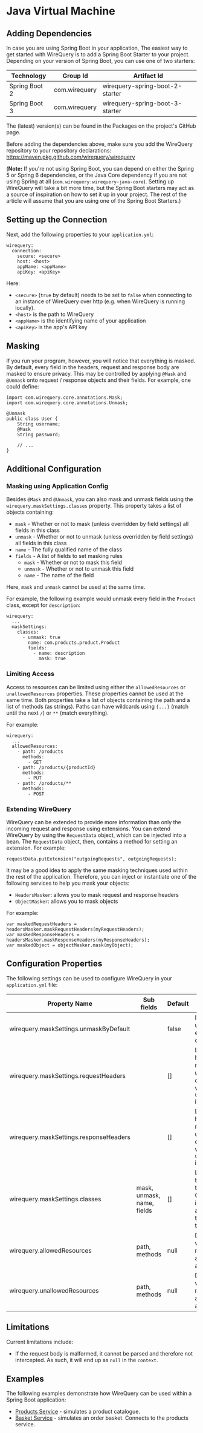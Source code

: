 # Java Virtual Machine

## Adding Dependencies

In case you are using Spring Boot in your application, The easiest way to get started with WireQuery is to add a Spring
Boot Starter to your project. Depending on your version of Spring Boot, you can use one of two starters:

| Technology    | Group Id      | Artifact Id                     |
|---------------|---------------|---------------------------------|
| Spring Boot 2 | com.wirequery | wirequery-spring-boot-2-starter |
| Spring Boot 3 | com.wirequery | wirequery-spring-boot-3-starter |

The (latest) version(s) can be found in the Packages on the project's GitHub page.

Before adding the dependencies above, make sure you add the WireQuery repository to your repository declarations:
https://maven.pkg.github.com/wirequery/wirequery

(**Note:** If you're not using Spring Boot, you can depend on either the Spring 5 or Spring 6 dependencies, or the Java
Core dependency if you are not using Spring at all (`com.wirequery:wirequery-java-core`). Setting up WireQuery will take
a bit more time, but the Spring Boot
starters may act as a source of inspiration on how to set it up in your project. The rest of the article will assume
that you are using one of the Spring Boot Starters.)

## Setting up the Connection

Next, add the following properties to your `application.yml`:

```
wirequery:
  connection:
    secure: <secure>
    host: <host>
    appName: <appName>
    apiKey: <apiKey>
```

Here:

- `<secure>` (`true` by default) needs to be set to `false` when connecting to an instance of WireQuery over http (e.g.
  when WireQuery is running locally).
- `<host>` is the path to WireQuery
- `<appName>` is the identifying name of your application
- `<apiKey>` is the app's API key

## Masking

If you run your program, however, you will notice that everything is masked. By default, every field in the headers,
request and response body are masked to ensure privacy. This may be controlled by applying `@Mask` and `@Unmask` onto
request / response objects and their fields. For example, one could define:

```
import com.wirequery.core.annotations.Mask;
import com.wirequery.core.annotations.Unmask;

@Unmask
public class User {
    String username;
    @Mask
    String password;
    
    // ...
}
```

## Additional Configuration

### Masking using Application Config

Besides `@Mask` and `@Unmask`, you can also mask and unmask fields using the `wirequery.maskSettings.classes` property.
This property takes a list of objects containing:

- `mask` - Whether or not to mask (unless overridden by field settings) all fields in this class
- `unmask` - Whether or not to unmask (unless overridden by field settings) all fields in this class
- `name` - The fully qualified name of the class
- `fields` - A list of fields to set masking rules
  - `mask` - Whether or not to mask this field
  - `unmask` - Whether or not to unmask this field
  - `name` - The name of the field

Here, `mask` and `unmask` cannot be used at the same time.

For example, the following example would unmask every field in the `Product` class, except for `description`:

```
wirequery:
  ...
  maskSettings:
    classes:
      - unmask: true
        name: com.products.product.Product
        fields:
          - name: description
            mask: true
```

### Limiting Access

Access to resources can be limited using either the `allowedResources` or `unallowedResources` properties. These
properties cannot be used at the same time. Both properties take a list of objects containing the path and a list of
methods (as strings). Paths can have wildcards using `{...}` (match until the next `/`) or `**` (match everything).

For example:

```
wirequery:
  ...
  allowedResources:
    - path: /products
      methods:
        - GET
    - path: /products/{productId}
      methods:
        - PUT
    - path: /products/**
      methods:
        - POST
```

### Extending WireQuery

WireQuery can be extended to provide more information than only the incoming request and response using extensions.
You can extend WireQuery by using the `RequestData` object, which can be injected into a bean. The `RequestData` object,
then, contains a method for setting an extension. For example:

```
requestData.putExtension("outgoingRequests", outgoingRequests);
```

It may be a good idea to apply the same masking techniques used within the rest of the application. Therefore, you can
inject or instantiate one of the following services to help you mask your objects:

- `HeadersMasker`: allows you to mask request and response headers
- `ObjectMasker`: allows you to mask objects

For example:

```
var maskedRequestHeaders = headersMasker.maskRequestHeaders(myRequestHeaders);
var maskedResponseHeaders = headersMasker.maskResponseHeaders(myResponseHeaders);
var maskedObject = objectMasker.mask(myObject);
```

## Configuration Properties

The following settings can be used to configure WireQuery in your `application.yml` file:

| Property Name                          | Sub fields                 | Default | Description                                                                                           |
|----------------------------------------|----------------------------|---------|-------------------------------------------------------------------------------------------------------|
| wirequery.maskSettings.unmaskByDefault |                            | false   | If set to true, unmask everything by default                                                          |
| wirequery.maskSettings.requestHeaders  |                            | []      | List of request headers to be masked or unmasked depending on whether `unmaskByDefault` is set        |
| wirequery.maskSettings.responseHeaders |                            | []      | List of response headers to be masked or unmasked depending on whether `unmaskByDefault` is set       |
| wirequery.maskSettings.classes         | mask, unmask, name, fields | []      | List of classes that also need to be masked. Can be used instead of annotations, or to override them. |
| wirequery.allowedResources             | path, methods              | null    | Determines which resources are allowed to be accessed.                                                |
| wirequery.unallowedResources           | path, methods              | null    | Determines which resources are allowed to be accessed.                                                |

## Limitations

Current limitations include:

- If the request body is malformed, it cannot be parsed and therefore not intercepted. As such, it will end up as `null` in the `context`.

## Examples

The following examples demonstrate how WireQuery can be used within a Spring Boot application:

- [Products Service](https://github.com/wirequery/wirequery/tree/main/sdk/jvm/examples/spring-boot/products) - simulates a product catalogue.
- [Basket Service](https://github.com/wirequery/wirequery/tree/main/sdk/jvm/examples/spring-boot/balance-calculator) - simulates an order basket. Connects to the products service.
